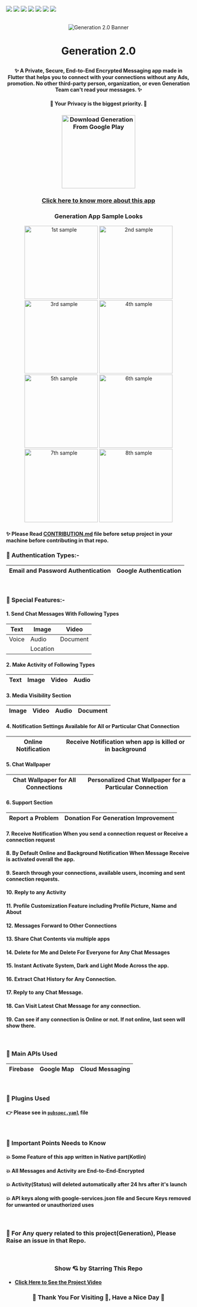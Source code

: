 ![](https://img.shields.io/badge/Programming_Language-Dart-blue.svg)
![](https://img.shields.io/badge/Software_Development_Kit(SDK)-Flutter-gold.svg)
![](https://img.shields.io/badge/Platform-Android_Studio-green.svg)
![](https://img.shields.io/badge/App-Android-yellow.svg)
![](https://img.shields.io/badge/Flutter_Version-3.0.2-green.svg)
![](https://img.shields.io/badge/Dart_Version-2.17.3-orange.svg)
![](https://img.shields.io/badge/Status-Stable-blue.svg)

<br/>

<center>
<img src="./readme_documents/gen_ban_optimized.jpg" alt="Generation 2.0 Banner">
</center>


# <p align="center"> Generation 2.0 </p>

#### <p align="center"> ✨ A Private, Secure, End-to-End Encrypted Messaging app made in Flutter that helps you to connect with your connections without any Ads, promotion. No other third-party person, organization, or even Generation Team can't read your messages. ✨ </p>

#### <p align="center"> 💖 Your Privacy is the biggest priority. 💖</p>


### <p align="center"> <a href="https://play.google.com/store/apps/details?id=com.samarpandasgupta.generation"><img src="./readme_documents/download.png" alt="Download Generation From Google Play" width="200" /></a> </p>

### <p align="center"> [Click here to know more about this app](https://generation.samarpandasgupta.com/)</p>

### <p align="center"> Generation App Sample Looks </p>

<p align="center">

<img src="./readme_documents/1.png" width=200 alt="1st sample"/>
<img src="./readme_documents/2.png" width=200 alt="2nd sample"/>
<img src="./readme_documents/3.png" width=200 alt="3rd sample"/>
<img src="./readme_documents/5.png" width=200 alt="4th sample"/>
<img src="./readme_documents/7.png" width=200 alt="5th sample"/>
<img src="./readme_documents/4.png" width=200 alt="6th sample"/>
<img src="./readme_documents/6.png" width=200 alt="7th sample"/>
<img src="./readme_documents/8.png" width=200 alt="8th sample"/>
</p>

<p align="center">
  
#### ✨ Please Read [CONTRIBUTION.md](https://github.com/SamarpanCoder2002/Generation/blob/main/CONTRIBUTING.md) file before setup project in your machine before contributing in that repo.
  
</p>

### 🎯 Authentication Types:-
| Email and Password Authentication 	| Google Authentication 	|
|:-:	|-	|

<br/>

### 🎯 Special Features:-
#### 1. Send Chat Messages With Following Types

| Text  | Image    | Video    |
|-------|----------|----------|
| Voice | Audio    | Document |
|       | Location |          |

#### 2. Make Activity of Following Types
| Text | Image | Video | Audio |
|------|-------|-------|-------|


#### 3. Media Visibility Section
| Image | Video | Audio | Document |
|-------|-------|-------|----------|

#### 4. Notification Settings Available for All or Particular Chat Connection

| Online Notification | Receive Notification when app is killed or in background |
|---------------------|----------------------------------------------------------|

#### 5. Chat Wallpaper

| Chat Wallpaper for All Connections | Personalized Chat Wallpaper for a Particular Connection |
|------------------------------------|---------------------------------------------------------|

#### 6. Support Section

| Report a Problem | Donation For Generation Improvement |
|------------------|-------------------------------------|

#### 7. Receive Notification When you send a connection request or Receive a connection request

#### 8. By Default Online and Background Notification When Message Receive is activated overall the app.

#### 9.  Search through your connections, available users, incoming and sent connection requests.
#### 10. Reply to any Activity
#### 11. Profile Customization Feature including Profile Picture, Name and About
#### 12. Messages Forward to Other Connections
#### 13. Share Chat Contents via multiple apps
#### 14. Delete for Me and Delete For Everyone for Any Chat Messages
#### 15. Instant Activate System, Dark and Light Mode Across the app.
#### 16. Extract Chat History for Any Connection.
#### 17. Reply to any Chat Message.
#### 18. Can Visit Latest Chat Message for any connection.
#### 19. Can see if any connection is Online or not. If not online, last seen will show there.

</br>

### 👀 Main APIs Used
| Firebase | Google Map | Cloud Messaging |
|----------|------------|-----------------|

</br>

### 🎯 Plugins Used
#### 👉 Please see in [`pubspec.yaml`](https://github.com/SamarpanCoder2002/Generation/blob/main/pubspec.yaml) file

</br>

### 🎯 Important Points Needs to Know

#### 💥 Some Feature of this app written in Native part(Kotlin)
#### 💥 All Messages and Activity are End-to-End-Encrypted
#### 💥 Activity(Status) will deleted automatically after 24 hrs after it's launch
#### 💥 API keys along with google-services.json file and Secure Keys removed for unwanted or unauthorized uses

</br>

### 🙋 For Any query related to this project(Generation), Please Raise an issue in that Repo.
<br/>

<h3 align="center">Show 💘 by Starring This Repo</h3>

- #### [Click Here to See the Project Video](https://youtu.be/4MvZaJJ-qeE)


<h3 align="center"><b>🧡 Thank You For Visiting 🙏, Have a Nice Day 🧡</b></h3>
